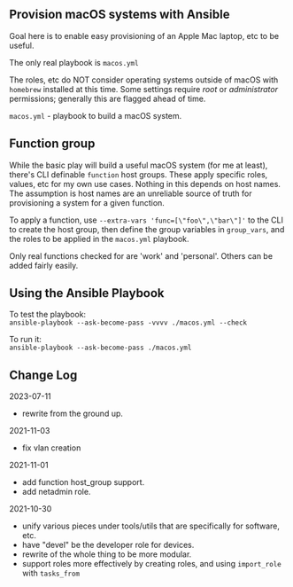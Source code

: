 Provision macOS systems with Ansible
----

Goal here is to enable easy provisioning of an Apple Mac laptop, etc to be useful.

The only real playbook is `macos.yml`

The roles, etc do NOT consider operating systems outside of macOS with `homebrew` installed at this time. Some settings 
require _root_ or _administrator_ permissions; generally this are flagged ahead of time.

`macos.yml` - playbook to build a macOS system. 

Function group
----
While the basic play will build a useful macOS system (for me at least), there's 
CLI definable `function` host groups. These apply specific roles, values, etc for
my own use cases. Nothing in this depends on host names. The assumption is host names
are an unreliable source of truth for provisioning a system for a given function.

To apply a function, use `--extra-vars 'func=[\"foo\",\"bar\"]'` to the CLI to 
create the host group, then define the group variables in `group_vars`, and the roles
to be applied in the `macos.yml` playbook.

Only real functions checked for are 'work' and 'personal'. Others can be added fairly easily.

Using the Ansible Playbook
----
To test the playbook:  
    `ansible-playbook --ask-become-pass -vvvv ./macos.yml --check`

To run it:  
    `ansible-playbook --ask-become-pass ./macos.yml`

Change Log
----
2023-07-11
- rewrite from the ground up.

2021-11-03
- fix vlan creation

2021-11-01
- add function host_group support.
- add netadmin role.

2021-10-30
- unify various pieces under tools/utils that are specifically for software, etc.
- have "devel" be the developer role for devices.
- rewrite of the whole thing to be more modular.
- support roles more effectively by creating roles, and using `import_role` with `tasks_from`
